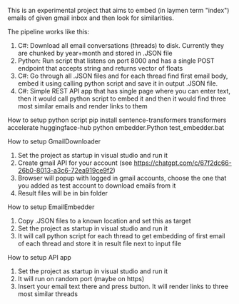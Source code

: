This is an experimental project that aims to embed (in laymen term "index") emails of given gmail inbox and then look for similarities.

The pipeline works like this:
1. C#: Download all email conversations (threads) to disk. Currently they are chunked by year+month and stored in .JSON file
2. Python: Run  script that listens on port 8000 and has a single POST endpoint that accepts string and returns vector of floats
3. C#: Go through all .JSON files and for each thread find first email body, embed it using calling python script and save it in output .JSON file.
4. C#: Simple REST API app that has single page where you can enter text, then it would call python script to embed it and then it would find three most similar emails and render links to them

How to setup python script
pip install sentence-transformers transformers accelerate huggingface-hub
python embedder.Python
test_embedder.bat

How to setup GmailDownloader
1. Set the project as startup in visual studio and run it
2. Create gmail API for your account (see https://chatgpt.com/c/67f2dc66-26b0-8013-a3c6-72ea919ce9f2)
3. Browser will popup with logged in gmail accounts, choose the one that you added as test account to download emails from it
4. Result files will be in bin folder

How to setup EmailEmbedder
1. Copy .JSON files to a known location and set this as target
2. Set the project as startup in visual studio and run it
2. It will call python script for each thread to get embedding of first email of each thread and store it in result file next to input file

How to setup API app
1. Set the project as startup in visual studio and run it
2. It will run on random port (maybe on https)
3. Insert your email text there and press button. It will render links to three most similar threads